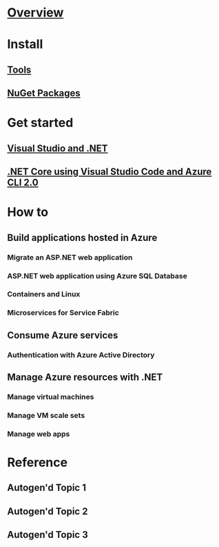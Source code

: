 # [Overview](index.md)

# Install
## [Tools](tools.md)
## [NuGet Packages](packages.md)

# Get started
## [Visual Studio and .NET](get-started-framework.md)
## [.NET Core using Visual Studio Code and Azure CLI 2.0](get-started-core.md)

# How to

## Build applications hosted in Azure
### Migrate an ASP.NET web application
### ASP.NET web application using Azure SQL Database
<!-- ### ASP.NET Core web app using DocumentDB -->
<!-- ### ASP.NET web application using Azure Functions  -->
### Containers and Linux
### Microservices for Service Fabric

## Consume Azure services
### Authentication with Azure Active Directory
<!-- ### Untitled Storage topic   low pri -->

## Manage Azure resources with .NET
### Manage virtual machines
### Manage VM scale sets
### Manage web apps
<!-- ### Untitled Key Vault topic   lower pri -->


# Reference
## Autogen'd Topic 1
## Autogen'd Topic 2
## Autogen'd Topic 3
